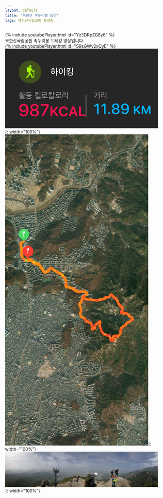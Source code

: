 ```yaml
---
layout: default
title: "북한산 족두리봉 등산"
tags: 북한산국립공원 트레킹
---
```


{% include youtubePlayer.html id="Yz3DRpZG8y8" %}
<br/>
북한산국립공원 족두리봉 트레킹 영상입니다.<br/>
{% include youtubePlayer.html id="S9aGWv2xQyE" %}<br/>
![산행정보](/images/2022-04-23-북한산국립공원-족두리봉-등산/20220423_1.jpg){: width="100%"}<br/>
![산행루트](/images/2022-04-23-북한산국립공원-족두리봉-등산/20220423_2.jpg){: width="100%"}<br/>
![산행사진](/images/2022-04-23-북한산국립공원-족두리봉-등산/20220423_3.jpg){: width="100%"}<br/>
